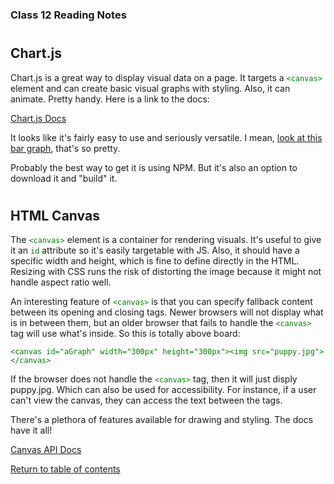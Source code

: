 <head>
  <style>
    code {
      color: green;
    }
  </style>
</head>

### Class 12 Reading Notes

<h1 id="chartjs"></h1>

## Chart.js

Chart.js is a great way to display visual data on a page. It targets a `<canvas>` element and can create basic visual graphs with styling. Also, it can animate. Pretty handy. Here is a link to the docs:

[Chart.js Docs](https://www.chartjs.org/docs/latest/)

It looks like it's fairly easy to use and seriously versatile. I mean, [look at this bar graph](https://www.chartjs.org/docs/latest/charts/bar.html), that's so pretty.

Probably the best way to get it is using NPM. But it's also an option to download it and "build" it.

<h1 id="canvas"></h1>

## HTML Canvas

The `<canvas>` element is a container for rendering visuals. It's useful to give it an `id` attribute so it's easily targetable with JS. Also, it should have a specific width and height, which is fine to define directly in the HTML. Resizing with CSS runs the risk of distorting the image because it might not handle aspect ratio well.

An interesting feature of `<canvas>` is that you can specify fallback content between its opening and closing tags. Newer browsers will not display what is in between them, but an older browser that fails to handle the `<canvas>` tag will use what's inside. So this is totally above board:

`<canvas id="aGraph" width="300px" height="300px"><img src="puppy.jpg"></canvas>`

If the browser does not handle the `<canvas>` tag, then it will just disply puppy.jpg. Which can also be used for accessibility. For instance, if a user can't view the canvas, they can access the text between the tags.

There's a plethora of features available for drawing and styling. The docs have it all!

[Canvas API Docs](https://developer.mozilla.org/en-US/docs/Web/API/Canvas_API)

[Return to table of contents](../README.md)
